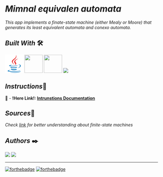  # ***Mimnal equivalen automata***

*This app implements a finate-state machine (either Mealy or Moore) that generates its least equivalent automata and conexo automata.*

## ***Built With*** 🛠️

<p align="left">
  <a href="https://www.oracle.com/co/java//" target="_blank"> <img src="https://raw.githubusercontent.com/devicons/devicon/2ae2a900d2f041da66e950e4d48052658d850630/icons/java/java-original.svg" height="60" width = "60"></a>
     <a href="https://www.jetbrains.com/es-es/idea/" target="_blank"> <img src="https://upload.wikimedia.org/wikipedia/commons/thumb/9/9c/IntelliJ_IDEA_Icon.svg/1024px-IntelliJ_IDEA_Icon.svg.png" height="60" width = "60"></a>
  <a href="https://www.oracle.com/java/technologies/javase/javafxscenebuilder-info.html" target="_blank"> <img src="https://upload.wikimedia.org/wikipedia/fr/thumb/f/fe/SceneBuilderLogo.png/220px-SceneBuilderLogo.png" height="60" width = "60"></a>
  <a href ="https://code.visualstudio.com/"><img src = "https://www.google.com/imgres?imgurl=https%3A%2F%2Fi.pinimg.com%2Foriginals%2F55%2Fcd%2Fbb%2F55cdbbaedc93e69d775f2461f1141aec.jpg&imgrefurl=https%3A%2F%2Fcooknays.com%2F2020%2F10%2F15%2Fvscode-logo%2F&tbnid=WCNPiQbLRElUKM&vet=12ahUKEwjapdyzqsf2AhX_ZDABHaajAVAQMygGegUIARDPAQ..i&docid=Pf0djST2wonHDM&w=480&h=270&q=visual%20studio%20code%20logo%20for%20readme&ved=2ahUKEwjapdyzqsf2AhX_ZDABHaajAVAQMygGegUIARDPAQ"></a>
</p>


## ***Instructions***📓

🔸 - **!Here Link!: [Intrunstions Documentation]()**



## ***Sources***📎

*Check [link](https://users.exa.unicen.edu.ar/catedras/ccomp1/ApunteAutomatasFinitos.pdf) for better understanding about finite-state machines*

## ***Authors*** ✒️

<p align="left">
      <a href="https://github.com/Johan794" target="_blank"> <img src="https://images.weserv.nl/?url=avatars.githubusercontent.com/u/71047565?v=4&h=60&w=60&fit=cover&mask=circle?v=4&h=60&w=60&fit=cover&mask=circle"></a>
  <a href="https://github.com/CamiloCJ09" target="_blank"> <img src="https://images.weserv.nl/?url=avatars.githubusercontent.com/u/53228651?v=4&h=60&w=60&fit=cover&mask=circle"></a>
</p>

---
[![forthebadge](https://forthebadge.com/images/badges/made-with-java.svg)](https://forthebadge.com) 
 [![forthebadge](https://forthebadge.com/images/badges/built-with-love.svg)](https://forthebadge.com)